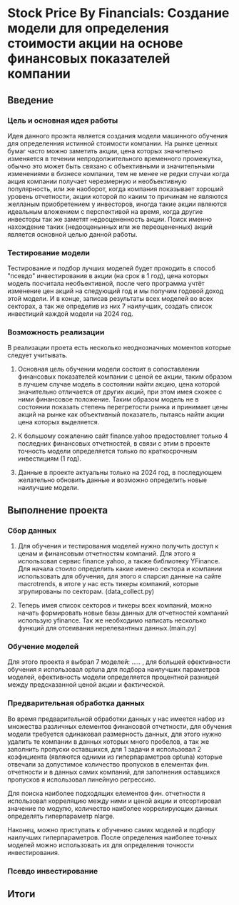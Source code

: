 # Stock Price By Financials:  Создание модели для определения стоимости акции на основе финансовых показателей компании

## Введение

### Цель и основная идея работы

Идея данного проэкта является создания модели машинного обучения для определенния истинной стоимости компании. На рынке ценных бумаг часто можно заметить акции, цена которых значительно изменяется в течении непродолжительного временного промежутка, обычно это может быть связано с объективными и значительными изменениями в бизнесе компании, тем не менее не редки случаи когда акция компании получает черезмерную и необъективную популярность, или же наоборот, когда компания показывает хороший уровень отчетности, акции которой по каким то причинам не являются желланым приобретением у инвесторов, иногда такие акции являются идеальным вложением с перспективой на время, когда другие инвесторы так же заметят недооцененность акции. Поиск именно нахождение таких (недооценынных или же переоцененных) акций является основной целью данной работы.

### Тестирование модели
Тестирование и подбор лучших моделей будет проходить в способ "псевдо" инвестирования в акции (на срок в 1 год), цена которых модель посчитала необъективной, после чего программа учтёт изменение цен акций на следующий год и мы получим годовой доход этой модели. И в конце, записав результаты всех моделей во всех секторах, а так же определив из них 7 наилучших, создать список инвестиций каждой модели на 2024 год.

### Возможность реализации

   В реализации проета есть несколько неоднозначных моментов которые следует учитывать.

1. Основная цель обучении модели состоит в сопоставлении финансовых показателей компании с ценой ее акции, таким образом в лучшем случае модель в состоянии найти акцию, цена которой значительно отличается от других акций, при этом имея схожее с ними финансовое положение. Таким образом модель не в состоянии показать степень перегретости рынка и принимает цены акций на рынке как объективный показатель, пытаясь найти акции цена которых выделяется.
   
2. К большому сожалению сайт finance.yahoo предостовляет только 4 последних финансовых отчетностей, в связи с этим в проекте точность модели определяется только по краткосрочным инвестициям (1 год).  
   
3. Данные в проекте актуальны только на 2024 год, в последующем желательно обновить данные и возможно определить новые наилучшие модели.

## Выполнение проекта

### Сбор данных

1. Для обучения и тестирования моделей нужно получить доступ к ценам и финансовым отчетностям компаний. Для этого я использовал сервис finance.yahoo, а также библиотеку YFinance. Для начала стоило определить какие именно сектора и компании использовать для обучения, для этого я спарсил данные на сайте macrotrends, в итоге у нас есть тикеры компаний, которые згрупированы по секторам. (data_collect.py)

2. Теперь имея список секторов и тикеры всех компаний, можно начать формировать новые базы данных для отчетностей компаний использую yfinance. Так же необходимо написать несколько функций для отсеивания нерелевантных данных.(main.py)

### Обучение моделей

Для этого проекта я выбрал 7 моделей: ..... , для большей ефективности обучения я использовал optuna для подбора наилучших параметров моделей, ефективность модели определяется процентной разницей между предсказанной ценой акции и фактической.

### Предварительная обработка данных

Во время предварительной обработки данных у нас имеется набор из множества различных елементов финансовой отчетности, для обучения модели требуется одинаковая размерность данных, для этого нужно удалить те компании в данных которых много пробелов, а так же заполнить пропуски оставшихся, для 1 задачи я использовал 2 коэфициента (являются одними из гиперпараметров optuna) которые отвечали за допустимое количество пропусков в елементах фин. отчетности и в данных самих компаний, для заполнения оставшихся пропусков я использовал линейную регрессию.

Для поиска наиболее подходящих елементов фин. отчетности я использовал корреляцию между ними и ценой акции и отсортировал значение по модулю, количество наиболее коррелирующих данных определять гиперпараметр nlarge.

Наконец, можно приступать к обучению самих моделей и подбору наилучших гиперпараметров. После определения наиболее точных моделей можно использовать их для определения точности инвестирования.

### Псевдо инвестирование

## Итоги
